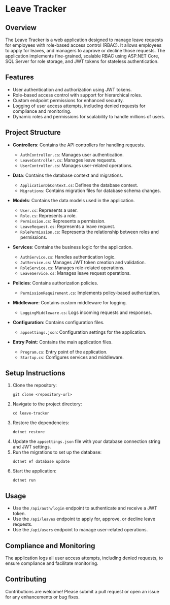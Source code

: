 # Leave Tracker

## Overview
The Leave Tracker is a web application designed to manage leave requests for employees with role-based access control (RBAC). It allows employees to apply for leaves, and managers to approve or decline those requests. The application implements fine-grained, scalable RBAC using ASP.NET Core, SQL Server for role storage, and JWT tokens for stateless authentication.

## Features
- User authentication and authorization using JWT tokens.
- Role-based access control with support for hierarchical roles.
- Custom endpoint permissions for enhanced security.
- Logging of user access attempts, including denied requests for compliance and monitoring.
- Dynamic roles and permissions for scalability to handle millions of users.

## Project Structure
- **Controllers**: Contains the API controllers for handling requests.
  - `AuthController.cs`: Manages user authentication.
  - `LeaveController.cs`: Manages leave requests.
  - `UserController.cs`: Manages user-related operations.
  
- **Data**: Contains the database context and migrations.
  - `ApplicationDbContext.cs`: Defines the database context.
  - `Migrations`: Contains migration files for database schema changes.
  
- **Models**: Contains the data models used in the application.
  - `User.cs`: Represents a user.
  - `Role.cs`: Represents a role.
  - `Permission.cs`: Represents a permission.
  - `LeaveRequest.cs`: Represents a leave request.
  - `RolePermission.cs`: Represents the relationship between roles and permissions.
  
- **Services**: Contains the business logic for the application.
  - `AuthService.cs`: Handles authentication logic.
  - `JwtService.cs`: Manages JWT token creation and validation.
  - `RoleService.cs`: Manages role-related operations.
  - `LeaveService.cs`: Manages leave request operations.
  
- **Policies**: Contains authorization policies.
  - `PermissionRequirement.cs`: Implements policy-based authorization.
  
- **Middleware**: Contains custom middleware for logging.
  - `LoggingMiddleware.cs`: Logs incoming requests and responses.
  
- **Configuration**: Contains configuration files.
  - `appsettings.json`: Configuration settings for the application.
  
- **Entry Point**: Contains the main application files.
  - `Program.cs`: Entry point of the application.
  - `Startup.cs`: Configures services and middleware.

## Setup Instructions
1. Clone the repository:
   ```
   git clone <repository-url>
   ```
2. Navigate to the project directory:
   ```
   cd leave-tracker
   ```
3. Restore the dependencies:
   ```
   dotnet restore
   ```
4. Update the `appsettings.json` file with your database connection string and JWT settings.
5. Run the migrations to set up the database:
   ```
   dotnet ef database update
   ```
6. Start the application:
   ```
   dotnet run
   ```

## Usage
- Use the `/api/auth/login` endpoint to authenticate and receive a JWT token.
- Use the `/api/leaves` endpoint to apply for, approve, or decline leave requests.
- Use the `/api/users` endpoint to manage user-related operations.

## Compliance and Monitoring
The application logs all user access attempts, including denied requests, to ensure compliance and facilitate monitoring.

## Contributing
Contributions are welcome! Please submit a pull request or open an issue for any enhancements or bug fixes.